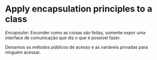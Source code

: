 # Apply encapsulation principles to a class

_Encapsular_: Esconder como as coisas são feitas, somente expor uma interface de comunicação que diz o que é possível fazer.

Deixamos os métodos públicos de acesso e as variáveis privadas para ninguém acessar.

